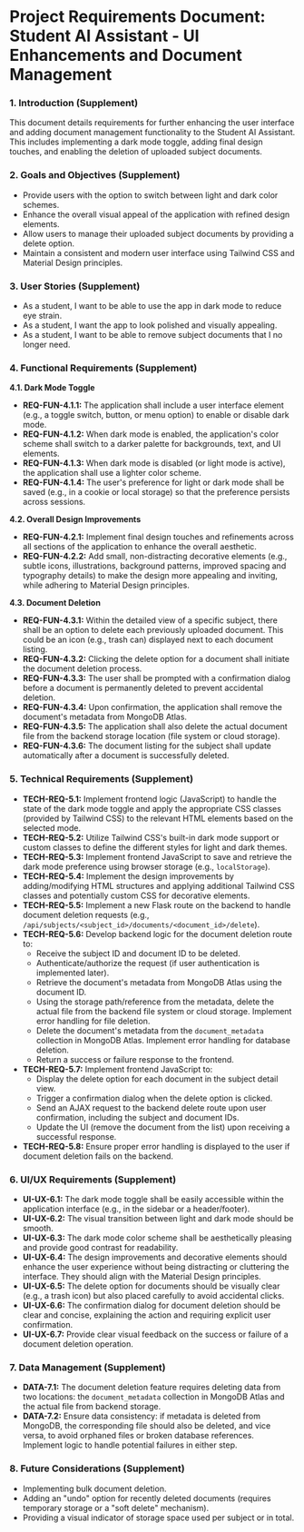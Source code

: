 # Project Requirements Document: Student AI Assistant - UI Enhancements and Document Management

### 1. Introduction (Supplement)

This document details requirements for further enhancing the user interface and adding document management functionality to the Student AI Assistant. This includes implementing a dark mode toggle, adding final design touches, and enabling the deletion of uploaded subject documents.

### 2. Goals and Objectives (Supplement)

* Provide users with the option to switch between light and dark color schemes.
* Enhance the overall visual appeal of the application with refined design elements.
* Allow users to manage their uploaded subject documents by providing a delete option.
* Maintain a consistent and modern user interface using Tailwind CSS and Material Design principles.

### 3. User Stories (Supplement)

* As a student, I want to be able to use the app in dark mode to reduce eye strain.
* As a student, I want the app to look polished and visually appealing.
* As a student, I want to be able to remove subject documents that I no longer need.

### 4. Functional Requirements (Supplement)

**4.1. Dark Mode Toggle**

* **REQ-FUN-4.1.1:** The application shall include a user interface element (e.g., a toggle switch, button, or menu option) to enable or disable dark mode.
* **REQ-FUN-4.1.2:** When dark mode is enabled, the application's color scheme shall switch to a darker palette for backgrounds, text, and UI elements.
* **REQ-FUN-4.1.3:** When dark mode is disabled (or light mode is active), the application shall use a lighter color scheme.
* **REQ-FUN-4.1.4:** The user's preference for light or dark mode shall be saved (e.g., in a cookie or local storage) so that the preference persists across sessions.

**4.2. Overall Design Improvements**

* **REQ-FUN-4.2.1:** Implement final design touches and refinements across all sections of the application to enhance the overall aesthetic.
* **REQ-FUN-4.2.2:** Add small, non-distracting decorative elements (e.g., subtle icons, illustrations, background patterns, improved spacing and typography details) to make the design more appealing and inviting, while adhering to Material Design principles.

**4.3. Document Deletion**

* **REQ-FUN-4.3.1:** Within the detailed view of a specific subject, there shall be an option to delete each previously uploaded document. This could be an icon (e.g., trash can) displayed next to each document listing.
* **REQ-FUN-4.3.2:** Clicking the delete option for a document shall initiate the document deletion process.
* **REQ-FUN-4.3.3:** The user shall be prompted with a confirmation dialog before a document is permanently deleted to prevent accidental deletion.
* **REQ-FUN-4.3.4:** Upon confirmation, the application shall remove the document's metadata from MongoDB Atlas.
* **REQ-FUN-4.3.5:** The application shall also delete the actual document file from the backend storage location (file system or cloud storage).
* **REQ-FUN-4.3.6:** The document listing for the subject shall update automatically after a document is successfully deleted.

### 5. Technical Requirements (Supplement)

* **TECH-REQ-5.1:** Implement frontend logic (JavaScript) to handle the state of the dark mode toggle and apply the appropriate CSS classes (provided by Tailwind CSS) to the relevant HTML elements based on the selected mode.
* **TECH-REQ-5.2:** Utilize Tailwind CSS's built-in dark mode support or custom classes to define the different styles for light and dark themes.
* **TECH-REQ-5.3:** Implement frontend JavaScript to save and retrieve the dark mode preference using browser storage (e.g., `localStorage`).
* **TECH-REQ-5.4:** Implement the design improvements by adding/modifying HTML structures and applying additional Tailwind CSS classes and potentially custom CSS for decorative elements.
* **TECH-REQ-5.5:** Implement a new Flask route on the backend to handle document deletion requests (e.g., `/api/subjects/<subject_id>/documents/<document_id>/delete`).
* **TECH-REQ-5.6:** Develop backend logic for the document deletion route to:
    * Receive the subject ID and document ID to be deleted.
    * Authenticate/authorize the request (if user authentication is implemented later).
    * Retrieve the document's metadata from MongoDB Atlas using the document ID.
    * Using the storage path/reference from the metadata, delete the actual file from the backend file system or cloud storage. Implement error handling for file deletion.
    * Delete the document's metadata from the `document_metadata` collection in MongoDB Atlas. Implement error handling for database deletion.
    * Return a success or failure response to the frontend.
* **TECH-REQ-5.7:** Implement frontend JavaScript to:
    * Display the delete option for each document in the subject detail view.
    * Trigger a confirmation dialog when the delete option is clicked.
    * Send an AJAX request to the backend delete route upon user confirmation, including the subject and document IDs.
    * Update the UI (remove the document from the list) upon receiving a successful response.
* **TECH-REQ-5.8:** Ensure proper error handling is displayed to the user if document deletion fails on the backend.

### 6. UI/UX Requirements (Supplement)

* **UI-UX-6.1:** The dark mode toggle shall be easily accessible within the application interface (e.g., in the sidebar or a header/footer).
* **UI-UX-6.2:** The visual transition between light and dark mode should be smooth.
* **UI-UX-6.3:** The dark mode color scheme shall be aesthetically pleasing and provide good contrast for readability.
* **UI-UX-6.4:** The design improvements and decorative elements should enhance the user experience without being distracting or cluttering the interface. They should align with the Material Design principles.
* **UI-UX-6.5:** The delete option for documents should be visually clear (e.g., a trash icon) but also placed carefully to avoid accidental clicks.
* **UI-UX-6.6:** The confirmation dialog for document deletion should be clear and concise, explaining the action and requiring explicit user confirmation.
* **UI-UX-6.7:** Provide clear visual feedback on the success or failure of a document deletion operation.

### 7. Data Management (Supplement)

* **DATA-7.1:** The document deletion feature requires deleting data from two locations: the `document_metadata` collection in MongoDB Atlas and the actual file from backend storage.
* **DATA-7.2:** Ensure data consistency: if metadata is deleted from MongoDB, the corresponding file should also be deleted, and vice versa, to avoid orphaned files or broken database references. Implement logic to handle potential failures in either step.

### 8. Future Considerations (Supplement)

* Implementing bulk document deletion.
* Adding an "undo" option for recently deleted documents (requires temporary storage or a "soft delete" mechanism).
* Providing a visual indicator of storage space used per subject or in total.